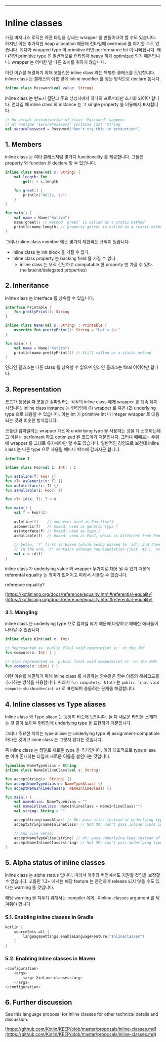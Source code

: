 ---

# Inline classes

가끔 비지니스 로직은 어떤 타입을 감싸는 wrapper 를 만들어내야 할 수도 있습니다. 하지만 이는 추가적인 heap allocation 때문에 런타임때 overhead 를 야기할 수도 있습니다. 게다가 wrapped type 이 primitive 라면 performance hit 이 나빠집니다. 왜냐하면 primitive type 은 일반적으로 런타임때 heavy 하게 optimized 되기 때문입니다. wrapper 는 어떠한 별 다른 조치를 취하지 않습니다.

이런 이슈를 해결하기 위해 코틀린은 inline class 라는 특별한 클래스를 도입합니다. inline class 는 클래스의 이름 앞에 inline modifier 를 놓는 방식으로 declare 됩니다.

```kotlin
inline class Password(val value: String)
```

inline class 는 반드시 결단코 주요 생성자에서 하나의 프로퍼티만 초기화 되어야 합니다. 런타임 때 inline class 의 instance 는 그 single property 를 이용해서 표시합니다.

```kotlin
// No actual instantiation of class 'Password' happens
// At runtime 'securePassword' contains just 'String'
val securePassword = Password("Don't try this in production")
```

## 1. Members

inline class 는 여타 클래스처럼 몇가지 functionality 를 제공합니다. 그들은 property 와 function 을 declare 할 수 있습니다.

```kotlin
inline class Name(val s: String) {
    val length: Int
        get() = s.length

    fun greet() {
        println("Hello, $s")
    }
}    

fun main() {
    val name = Name("Kotlin")
    name.greet() // method `greet` is called as a static method
    println(name.length) // property getter is called as a static method
}
```

그러나 inline class member 에는 몇가지 제한되는 규칙이 있습니다.

- inline class 는 init block 을 가질 수 없다.
- inline class property 는 backing field 를 가질 수 없다
    - inline class 는 오직 간단하고 computable 한 property 만 가질 수 있다. (no lateinit/delegated properties)

## 2. Inheritance

inline class 는 interface 를 상속할 수 있습니다.

```kotlin
interface Printable {
    fun prettyPrint(): String
}

inline class Name(val s: String) : Printable {
    override fun prettyPrint(): String = "Let's $s!"
}    

fun main() {
    val name = Name("Kotlin")
    println(name.prettyPrint()) // Still called as a static method
}
```

인라인 클래스는 다른 class 를 상속할 수 없으며 인라인 클래스는 final 이어야만 합니다.

## 3. Representation

코드가 생성될 때 코틀린 컴파일러는 각각의 inline class 에게 wrapper 를 계속 유지시킵니다. Inline class instance 는 런타임에 (1) wrapper 로 혹은 (2) underlying type 으로 대용할 수 있습니다. 이는 Int 가 primitive int 나 Integer wrapper 로 대용되는 것과 비슷한 방식입니다.

코틀린 컴파일러는 wrapper 대신에 underlying type 을 사용하는 것을 더 선호하는데 그 이유는 perfomant 하고 optimized 된 코드이기 때문입니다. 그러나 때때로는 주위에 wrapper 를 그대로 유지해야만 할 수도 있습니다. 일반적인 경험으로 보건데 inline class 는 다른 type 으로 사용될 때마다 박스에 감싸지곤 합니다.

```kotlin
interface I

inline class Foo(val i: Int) : I

fun asInline(f: Foo) {}
fun <T> asGeneric(x: T) {}
fun asInterface(i: I) {}
fun asNullable(i: Foo?) {}

fun <T> id(x: T): T = x

fun main() {
    val f = Foo(42) 
    
    asInline(f)    // unboxed: used as Foo itself
    asGeneric(f)   // boxed: used as generic type T
    asInterface(f) // boxed: used as type I
    asNullable(f)  // boxed: used as Foo?, which is different from Foo
    
    // below, 'f' first is boxed (while being passed to 'id') and then unboxed (when returned from 'id') 
    // In the end, 'c' contains unboxed representation (just '42'), as 'f' 
    val c = id(f)  
}
```

inline class 가 underlying value 와 wrapper 두가지로 대용 될 수 있기 때문에 referental equality 는 의미가 없어지고 따라서 사용할 수 없습니다.

reference equality?

[https://kotlinlang.org/docs/reference/equality.html#referential-equality](https://kotlinlang.org/docs/reference/equality.html#referential-equality)

### 3.1. Mangling

inline class 는 underlying type 으로 컴파일 되기 때문에 다양하고 애매한 에러들이 나타날 수 있습니다.

```kotlin
inline class UInt(val x: Int)

// Represented as 'public final void compute(int x)' on the JVM
fun compute(x: Int) { }

// Also represented as 'public final void compute(int x)' on the JVM!
fun compute(x: UInt) { }
```

이런 이슈를 해결하기 위해 inline class 를 사용하는 함수들은 함수 이름의 해쉬코드를 추가하는 방식을 사용함니다. 따라서 `fun compute(x: UInt)` 는 `public final void compute-<hashcode>(int x)` 로 표현되며 충돌하는 문제를 해결합니다.

## 4. Inline classes vs Type aliases

Inline class 와 Type aliase 는 굉장히 비슷해 보입니다. 둘 다 새로운 타입을 소개하는 것 같아 보이며 런타임에 underlying type 을 표현하기 때문입니다.

그러나 주요한 차이는 type aliase 는 underlying type 과 assignment-compatible 하다는 것이고 inine class 는 그렇지 않다는 것입니다.

즉 inline class 는 정말로 새로운 type 을 추가합니다. 이와 대조적으로 type aliase 는 이미 존재하는 타입에 새로운 이름을 붙인다는 것입니다.

```kotlin
typealias NameTypeAlias = String
inline class NameInlineClass(val s: String)

fun acceptString(s: String) {}
fun acceptNameTypeAlias(n: NameTypeAlias) {}
fun acceptNameInlineClass(p: NameInlineClass) {}

fun main() {
    val nameAlias: NameTypeAlias = ""
    val nameInlineClass: NameInlineClass = NameInlineClass("")
    val string: String = ""

    acceptString(nameAlias) // OK: pass alias instead of underlying type
    acceptString(nameInlineClass) // Not OK: can't pass inline class instead of underlying type

    // And vice versa:
    acceptNameTypeAlias(string) // OK: pass underlying type instead of alias
    acceptNameInlineClass(string) // Not OK: can't pass underlying type instead of inline class
}
```

## 5. Alpha status of inline classes

inline class 는 alpha status 입니다. 따라서 이후의 버전에서도 지원할 것임을 보장할 수 없습니다. 코틀린 1.3+ 에서는 해당 feature 는 안전하게 release 되지 않을 수도 있다는 warning 뜰 것입니다.

해당 warning 을 지우기 위해서는 compiler 에게 -Xinline-classes argument 를 넘겨줘야 합니다.

### 5.1. Enabling inline classes in Gradle

```kotlin
kotlin {
    sourceSets.all {
        languageSettings.enableLanguageFeature("InlineClasses")
    }
}
```

### 5.2. Enabling inline classes in Maven

```kotlin
<configuration>
    <args>
        <arg>-Xinline-classes</arg> 
    </args>
</configuration>
```

## 6. Further discussion

See this language proposal for inline classes for other technical details and discussion.

[https://github.com/Kotlin/KEEP/blob/master/proposals/inline-classes.md](https://github.com/Kotlin/KEEP/blob/master/proposals/inline-classes.md)
